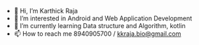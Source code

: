 - 👋 Hi, I’m Karthick Raja
- 👀 I’m interested in Android and Web Application Development
- 🌱 I’m currently learning Data structure and Algorithm, kotlin
- 📫 How to reach me 8940905700 / kkraja.bio@gmail.com

<!---
kkraja123/kkraja123 is a ✨ special ✨ repository because its `README.md` (this file) appears on your GitHub profile.
You can click the Preview link to take a look at your changes.
--->
